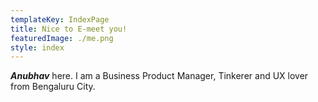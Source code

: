 ```yaml
---
templateKey: IndexPage
title: Nice to E-meet you!
featuredImage: ./me.png
style: index
---
```


**_Anubhav_** here. I am a Business Product Manager, Tinkerer and UX lover from Bengaluru City.






<!-- I live and work in the beautiful city of **Oslo** in **Norway** where I interact with a bunch of amazing people at **_Cognite_** on a daily basis. 

Career and CV.
OLX jobs


jobseeker experience, bringing automation in recruitment processes to make both jobseekers and employers live's easy.  -->